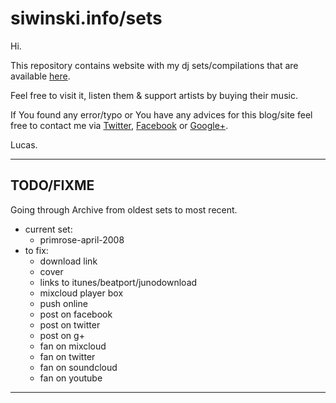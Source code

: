 # siwinski.info/sets #

Hi. 

This repository contains website with my dj sets/compilations that 
are available [here](http://siwinski.info/sets).
 
Feel free to visit it, listen them & support artists by buying their music.

If You found any error/typo or You have any advices for this blog/site feel free 
to contact me via [Twitter](http://twitter.com/lsiwinski), [Facebook](http://facebook.com/siwinski.info) 
or [Google+](https://www.google.com/+%C5%81ukaszSiwi%C5%84ski). 

Lucas.

----

## TODO/FIXME ##

Going through Archive from oldest sets to most recent.

- current set: 
    - primrose-april-2008 
- to fix:
    + download link
    + cover
    + links to itunes/beatport/junodownload
    + mixcloud player box
    + push online
    - post on facebook
    - post on twitter
    - post on g+
    - fan on mixcloud
    - fan on twitter
    - fan on soundcloud
    - fan on youtube

----
